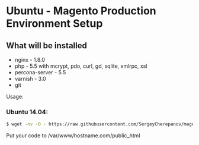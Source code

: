 Ubuntu - Magento Production Environment Setup
===============================

## What will be installed

* nginx - 1.8.0
* php - 5.5 with mcrypt, pdo, curl, gd, sqlite, xmlrpc, xsl
* percona-server - 5.5
* varnish - 3.0
* git

Usage:

### Ubuntu 14.04:

```bash
$ wget -nv -O - https://raw.githubusercontent.com/SergeyCherepanov/magentoenvironmentconfiguration/master/install-1404.sh | sudo bash
```

Put your code to /var/www/hostname.com/public_html
